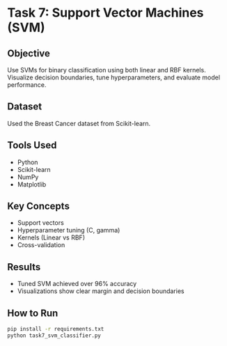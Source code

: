 # Task 7: Support Vector Machines (SVM)

## Objective
Use SVMs for binary classification using both linear and RBF kernels. Visualize decision boundaries, tune hyperparameters, and evaluate model performance.

## Dataset
Used the Breast Cancer dataset from Scikit-learn.

## Tools Used
- Python
- Scikit-learn
- NumPy
- Matplotlib

## Key Concepts
- Support vectors
- Hyperparameter tuning (C, gamma)
- Kernels (Linear vs RBF)
- Cross-validation

## Results
- Tuned SVM achieved over 96% accuracy
- Visualizations show clear margin and decision boundaries

## How to Run
```bash
pip install -r requirements.txt
python task7_svm_classifier.py
```

